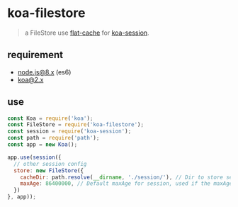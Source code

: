 # koa-filestore

> a FileStore use [flat-cache](https://github.com/royriojas/flat-cache) for [koa-session](https://github.com/koajs/session).

## requirement

- node.js@8.x (es6)
- koa@2.x

## use

```js
const Koa = require('koa');
const FileStore = require('koa-filestore');
const session = require('koa-session');
const path = require('path');
const app = new Koa();

app.use(session({
  // other session config
  store: new FileStore({
    cacheDir: path.resolve(__dirname, './session/'), // Dir to store session files, unencrypted.
    maxAge: 86400000, // Default maxAge for session, used if the maxAge of `koa-session` is undefined, avoid the session's key in cookies is stolen.
  })
}, app));
```
